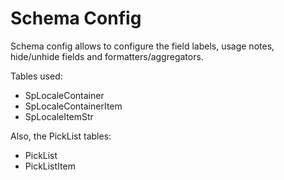 # Schema Config

Schema config allows to configure the field labels, usage notes, hide/unhide
fields and formatters/aggregators.

Tables used:

- SpLocaleContainer
- SpLocaleContainerItem
- SpLocaleItemStr

Also, the PickList tables:

- PickList
- PickListItem
